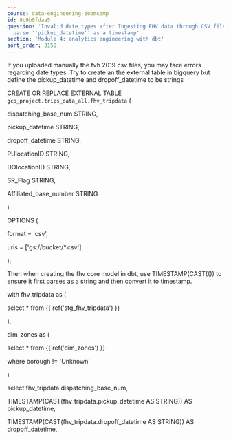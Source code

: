 ```yaml
---
course: data-engineering-zoomcamp
id: 8c9b0fdaa5
question: 'Invalid date types after Ingesting FHV data through CSV files: Could not
  parse ''pickup_datetime'' as a timestamp'
section: 'Module 4: analytics engineering with dbt'
sort_order: 3150
---
```


If you uploaded manually the fvh 2019 csv files, you may face errors regarding date types. Try to create an the external table in bigquery but define the pickup_datetime and dropoff_datetime to be strings

CREATE OR REPLACE EXTERNAL TABLE `gcp_project.trips_data_all.fhv_tripdata`  (

dispatching_base_num STRING,

pickup_datetime STRING,

dropoff_datetime STRING,

PUlocationID STRING,

DOlocationID STRING,

SR_Flag STRING,

Affiliated_base_number STRING

)

OPTIONS (

format = 'csv',

uris = ['gs://bucket/*.csv']

);

Then when creating the fhv core model in dbt, use TIMESTAMP(CAST(()) to ensure it first parses as a string and then convert it to timestamp.

with fhv_tripdata as (

select * from {{ ref('stg_fhv_tripdata') }}

),

dim_zones as (

select * from {{ ref('dim_zones') }}

where borough != 'Unknown'

)

select fhv_tripdata.dispatching_base_num,

TIMESTAMP(CAST(fhv_tripdata.pickup_datetime AS STRING)) AS pickup_datetime,

TIMESTAMP(CAST(fhv_tripdata.dropoff_datetime AS STRING)) AS dropoff_datetime,

